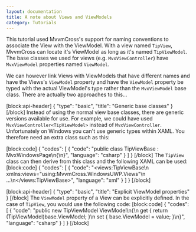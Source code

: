 ```yaml
---
layout: documentation
title: A note about Views and ViewModels
category: Tutorials
---
```

This tutorial used MvvmCross's support for naming conventions to associate the View with the ViewModel.  With a view named `TipView`, MvvmCross can locate it's ViewModel as long as it's named `TipViewModel`.  The base classes we used for views (e.g. `MvxViewController`) have `MvxViewModel` properties named `ViewModel`.  

We can however link Views with ViewModels that have different names and have the Views's `ViewModel` property and have the `ViewModel` property be typed with the actual ViewModel's type rather than the `MvxViewModel` base class.  There are actually two approaches to this...


[block:api-header]
{
  "type": "basic",
  "title": "Generic base classes"
}
[/block]
Instead of using the normal view base classes, there are generic versions available for use.  For example, we could have used `MvxViewController<TipViewModel>` instead of `MvxViewController`.  Unfortunately on Windows you can't use generic types within XAML.  You therefore need an extra class such as this:


[block:code]
{
  "codes": [
    {
      "code": "public class TipViewBase : MvxWindowsPage<TipViewModel>\n{\n}",
      "language": "csharp"
    }
  ]
}
[/block]
The `TipView` class can then derive from this class and the following XAML can be used:
[block:code]
{
  "codes": [
    {
      "code": "<views:TipViewBase\n    xmlns:views=\"using:MvvmCross.WindowsUWP.Views\"\n    ...\n</views:TipViewBase>",
      "language": "xml"
    }
  ]
}
[/block]

[block:api-header]
{
  "type": "basic",
  "title": "Explicit ViewModel properties"
}
[/block]
The `ViewModel` property of a View can be explicitly defined.  In the case of `TipView`, you would use the following code:
[block:code]
{
  "codes": [
    {
      "code": "public new TipViewModel ViewModel\n{\n    get { return (TipViewModel)base.ViewModel; }\n    set { base.ViewModel = value; }\n}",
      "language": "csharp"
    }
  ]
}
[/block]